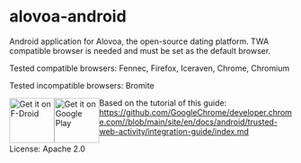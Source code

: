 # alovoa-android

Android application for Alovoa, the open-source dating platform. TWA compatible browser is needed and must be set as the default browser.

Tested compatible browsers:
Fennec, Firefox, Iceraven, Chrome, Chromium

Tested incompatible browsers:
Bromite

[<img style="float:left" src="https://fdroid.gitlab.io/artwork/badge/get-it-on.png"
     alt="Get it on F-Droid"
     height="80">](https://f-droid.org/packages/com.alovoa.alovoa/)
[<img style="float:left" src="https://play.google.com/intl/en_us/badges/images/generic/en-play-badge.png" alt="Get it on Google Play" height="80">](https://play.google.com/store/apps/details?id=com.alovoa.alovoa_playstore)

Based on the tutorial of this guide: https://github.com/GoogleChrome/developer.chrome.com//blob/main/site/en/docs/android/trusted-web-activity/integration-guide/index.md

License: Apache 2.0

